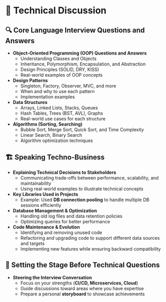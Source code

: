 
# 📌 Technical Discussion  

## 🔍 Core Language Interview Questions and Answers  
- **Object-Oriented Programming (OOP) Questions and Answers**  
  - Understanding Classes and Objects  
  - Inheritance, Polymorphism, Encapsulation, and Abstraction  
  - Design Principles (SOLID, DRY, KISS)  
  - Real-world examples of OOP concepts  
- **Design Patterns**  
  - Singleton, Factory, Observer, MVC, and more  
  - When and why to use each pattern  
  - Implementation examples  
- **Data Structures**  
  - Arrays, Linked Lists, Stacks, Queues  
  - Hash Tables, Trees (BST, AVL), Graphs  
  - Real-world use cases for each structure  
- **Algorithms (Sorting, Searching)**  
  - Bubble Sort, Merge Sort, Quick Sort, and Time Complexity  
  - Linear Search, Binary Search  
  - Algorithm optimization techniques  

## 🏗️ Speaking Techno-Business  
- **Explaining Technical Decisions to Stakeholders**  
  - Communicating trade-offs between performance, scalability, and maintainability  
  - Using real-world examples to illustrate technical concepts  
- **Key Libraries Used in Projects**  
  - Example: Used **DB connection pooling** to handle multiple DB sessions efficiently  
- **Database Management & Optimization**  
  - Handling old log files and data retention policies  
  - Optimizing queries for better performance  
- **Code Maintenance & Evolution**  
  - Identifying and removing unused code  
  - Refactoring and upgrading code to support different data sources and targets  
  - Implementing new features while ensuring backward compatibility  

## 🎤 Setting the Stage Before Technical Questions  
- **Steering the Interview Conversation**  
  - Focus on your strengths (**CI/CD, Microservices, Cloud**)  
  - Guide discussions toward areas where you have expertise  
  - Prepare a personal **storyboard** to showcase achievements  